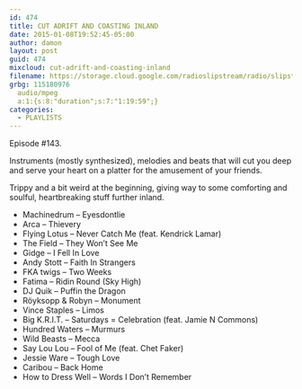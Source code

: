 ```yaml
---
id: 474
title: CUT ADRIFT AND COASTING INLAND
date: 2015-01-08T19:52:45-05:00
author: damon
layout: post
guid: 474
mixcloud: cut-adrift-and-coasting-inland
filename: https://storage.cloud.google.com/radioslipstream/radio/slipstream-143.mp3
grbg: 115180976
  audio/mpeg
  a:1:{s:8:"duration";s:7:"1:19:59";}
categories:
  - PLAYLISTS
---
```


Episode #143.

Instruments (mostly synthesized), melodies and beats that will cut you deep and serve your heart on a platter for the amusement of your friends.

Trippy and a bit weird at the beginning, giving way to some comforting and soulful, heartbreaking stuff further inland.

- Machinedrum – Eyesdontlie
- Arca – Thievery
- Flying Lotus – Never Catch Me (feat. Kendrick Lamar)
- The Field – They Won’t See Me
- Gidge – I Fell In Love
- Andy Stott – Faith In Strangers
- FKA twigs – Two Weeks
- Fatima – Ridin Round (Sky High)
- DJ Quik – Puffin the Dragon
- Röyksopp & Robyn – Monument
- Vince Staples – Limos
- Big K.R.I.T. – Saturdays = Celebration (feat. Jamie N Commons)
- Hundred Waters – Murmurs
- Wild Beasts – Mecca
- Say Lou Lou – Fool of Me (feat. Chet Faker)
- Jessie Ware – Tough Love
- Caribou – Back Home
- How to Dress Well – Words I Don’t Remember
